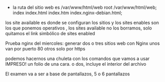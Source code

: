 - la ruta del sitio web es /var/www/html/web
root /var/www/html/web;
index index.html index.htm index.nginx-debian.html;


los site available es donde se configuran los sitios 
y los sites enables son los que ponemos operativos
, los sites available no los borramos, solo quitamos el link simbólico de sites enabled

Prueba nginx del miercoles:
generar dos o tres sitios web con Nginx
unos van por puerto 80 otros solo por https

podemos hacernos una chuleta con los comandos que vamos a usar
IMPRESO! un folio de una cara. o dos, incluye el interior del archivo

El examen va a ser a base de pantallazos, 5 o 6 pantallazos

